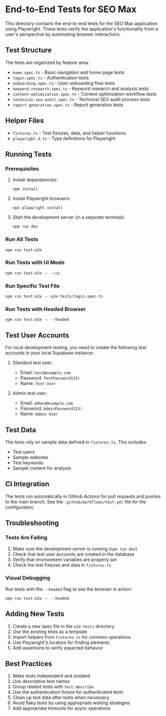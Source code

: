 # End-to-End Tests for SEO Max

This directory contains the end-to-end tests for the SEO Max application using Playwright. These tests verify the application's functionality from a user's perspective by automating browser interactions.

## Test Structure

The tests are organized by feature area:

- `home.spec.ts` - Basic navigation and home page tests
- `login.spec.ts` - Authentication tests
- `onboarding.spec.ts` - User onboarding flow tests
- `keyword-research.spec.ts` - Keyword research and analysis tests
- `content-optimization.spec.ts` - Content optimization workflow tests
- `technical-seo-audit.spec.ts` - Technical SEO audit process tests
- `report-generation.spec.ts` - Report generation tests

## Helper Files

- `fixtures.ts` - Test fixtures, data, and helper functions
- `playwright.d.ts` - Type definitions for Playwright

## Running Tests

### Prerequisites

1. Install dependencies:
   ```
   npm install
   ```

2. Install Playwright browsers:
   ```
   npx playwright install
   ```

3. Start the development server (in a separate terminal):
   ```
   npm run dev
   ```

### Run All Tests

```
npm run test:e2e
```

### Run Tests with UI Mode

```
npm run test:e2e -- --ui
```

### Run Specific Test File

```
npm run test:e2e -- e2e-tests/login.spec.ts
```

### Run Tests with Headed Browser

```
npm run test:e2e -- --headed
```

## Test User Accounts

For local development testing, you need to create the following test accounts in your local Supabase instance:

1. Standard test user:
   - Email: `test@example.com`
   - Password: `TestPassword123!`
   - Name: `Test User`

2. Admin test user:
   - Email: `admin@example.com`
   - Password: `AdminPassword123!`
   - Name: `Admin User`

## Test Data

The tests rely on sample data defined in `fixtures.ts`. This includes:

- Test users
- Sample websites
- Test keywords
- Sample content for analysis

## CI Integration

The tests run automatically in GitHub Actions for pull requests and pushes to the main branch. See the `.github/workflows/test.yml` file for the configuration.

## Troubleshooting

### Tests Are Failing

1. Make sure the development server is running (`npm run dev`)
2. Check that test user accounts are created in the database
3. Verify that environment variables are properly set
4. Check the test fixtures and data in `fixtures.ts`

### Visual Debugging

Run tests with the `--headed` flag to see the browser in action:

```
npm run test:e2e -- --headed
```

## Adding New Tests

1. Create a new spec file in the `e2e-tests` directory
2. Use the existing tests as a template
3. Import helpers from `fixtures.ts` for common operations
4. Use Playwright's locators for finding elements
5. Add assertions to verify expected behavior

## Best Practices

1. Make tests independent and isolated
2. Use descriptive test names 
3. Group related tests with `test.describe`
4. Use the authentication fixture for authenticated tests
5. Clean up test data after tests when necessary
6. Avoid flaky tests by using appropriate waiting strategies
7. Add appropriate timeouts for async operations 